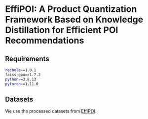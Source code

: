 # EffiPOI: A Product Quantization Framework Based on Knowledge Distillation for Efficient POI Recommendations

## Requirements
```bash
recbole==1.0.1
faiss-gpu==1.7.2
python==3.8.13
pytorch==1.11.0
```

## Datasets
We use the processed datasets from [EffiPOI](https://drive.google.com/drive/folders/1ACPj3y2IKWlHcabvHNJ9RCYzlU7vlKhE?usp=sharing).
